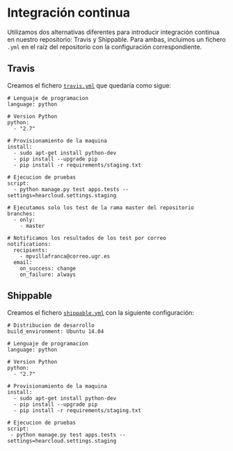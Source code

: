 Integración continua
===
Utilizamos dos alternativas diferentes para introducir integración continua en nuestro repositorio: Travis y Shippable. Para ambas, incluimos un fichero `.yml` en el raíz del repositorio con la configuración correspondiente.

## Travis
Creamos el fichero [`travis.yml`](../travis.yml) que quedaría como sigue:

```
# Lenguaje de programacion 
language: python

# Version Python
python:
  - "2.7" 

# Provisionamiento de la maquina
install:
  - sudo apt-get install python-dev
  - pip install --upgrade pip
  - pip install -r requirements/staging.txt

# Ejecucion de pruebas
script:
  - python manage.py test apps.tests --settings=hearcloud.settings.staging

# Ejecutamos solo los test de la rama master del repositorio
branches:
  - only:
    - master

# Notificamos los resultados de los test por correo
notifications:
  recipients:
    - mpvillafranca@correo.ugr.es
  email:
    on_success: change
    on_failure: always
```


## Shippable
Creamos el fichero [`shippable.yml`](../shippable.yml) con la siguiente configuración:

```
# Distribucion de desarrollo
build_environment: Ubuntu 14.04

# Lenguaje de programacion
language: python

# Version Python
python:
  - "2.7"

# Provisionamiento de la maquina
install:
  - sudo apt-get install python-dev
  - pip install --upgrade pip
  - pip install -r requirements/staging.txt

# Ejecucion de pruebas
script:
 - python manage.py test apps.tests --settings=hearcloud.settings.staging
```
